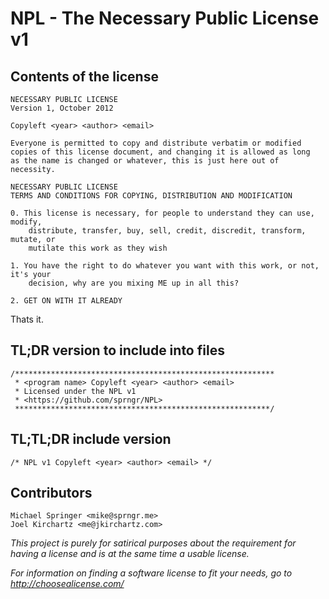 # NPL - The Necessary Public License v1

## Contents of the license

```
NECESSARY PUBLIC LICENSE
Version 1, October 2012

Copyleft <year> <author> <email>

Everyone is permitted to copy and distribute verbatim or modified
copies of this license document, and changing it is allowed as long
as the name is changed or whatever, this is just here out of necessity.

NECESSARY PUBLIC LICENSE
TERMS AND CONDITIONS FOR COPYING, DISTRIBUTION AND MODIFICATION

0. This license is necessary, for people to understand they can use, modify, 
    distribute, transfer, buy, sell, credit, discredit, transform, mutate, or 
    mutilate this work as they wish

1. You have the right to do whatever you want with this work, or not, it's your 
    decision, why are you mixing ME up in all this?

2. GET ON WITH IT ALREADY
```

Thats it.

## TL;DR version to include into files

```
/**********************************************************
 * <program name> Copyleft <year> <author> <email>
 * Licensed under the NPL v1 
 * <https://github.com/sprngr/NPL>
 *********************************************************/
```

## TL;TL;DR include version

```
/* NPL v1 Copyleft <year> <author> <email> */
```

## Contributors

```
Michael Springer <mike@sprngr.me>
Joel Kirchartz <me@jkirchartz.com>
```

*This project is purely for satirical purposes about the requirement for having a license and is at the same time a usable license.*

*For information on finding a software license to fit your needs, go to http://choosealicense.com/*